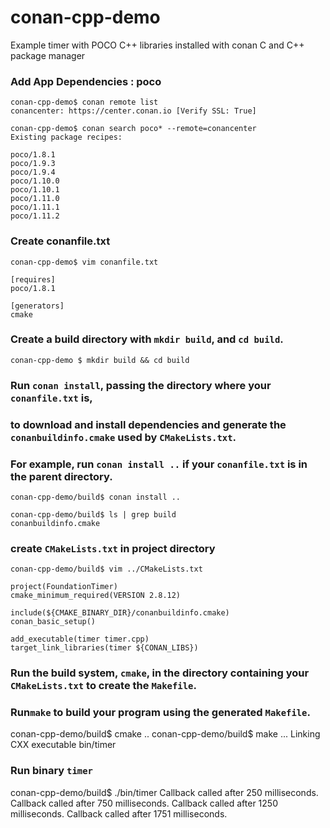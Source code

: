 # conan-cpp-demo
Example timer with POCO C++ libraries installed with conan C and C++ package manager

### Add App Dependencies : poco

```
conan-cpp-demo$ conan remote list
conancenter: https://center.conan.io [Verify SSL: True]

conan-cpp-demo$ conan search poco* --remote=conancenter
Existing package recipes:

poco/1.8.1
poco/1.9.3
poco/1.9.4
poco/1.10.0
poco/1.10.1
poco/1.11.0
poco/1.11.1
poco/1.11.2

```
### Create conanfile.txt 
```
conan-cpp-demo$ vim conanfile.txt 

[requires]
poco/1.8.1

[generators]
cmake

```
### Create a build directory with `mkdir build`, and `cd build`.
```
conan-cpp-demo $ mkdir build && cd build
```
### Run `conan install`, passing the directory where your `conanfile.txt` is,
### to download and install dependencies and generate the `conanbuildinfo.cmake` used by `CMakeLists.txt`.
### For example, run `conan install ..` if your `conanfile.txt` is in the parent directory.

```
conan-cpp-demo/build$ conan install ..

conan-cpp-demo/build$ ls | grep build
conanbuildinfo.cmake

```
### create `CMakeLists.txt` in project directory
```
conan-cpp-demo/build$ vim ../CMakeLists.txt

project(FoundationTimer)
cmake_minimum_required(VERSION 2.8.12)

include(${CMAKE_BINARY_DIR}/conanbuildinfo.cmake)
conan_basic_setup()

add_executable(timer timer.cpp)
target_link_libraries(timer ${CONAN_LIBS})
```
### Run the build system, `cmake`, in the directory containing your `CMakeLists.txt` to create the `Makefile`.
### Run`make` to build your program using the generated `Makefile`.

conan-cpp-demo/build$ cmake ..
conan-cpp-demo/build$ make 
  ... Linking CXX executable bin/timer

### Run binary `timer`
conan-cpp-demo/build$ ./bin/timer 
Callback called after 250 milliseconds.
Callback called after 750 milliseconds.
Callback called after 1250 milliseconds.
Callback called after 1751 milliseconds.

```
